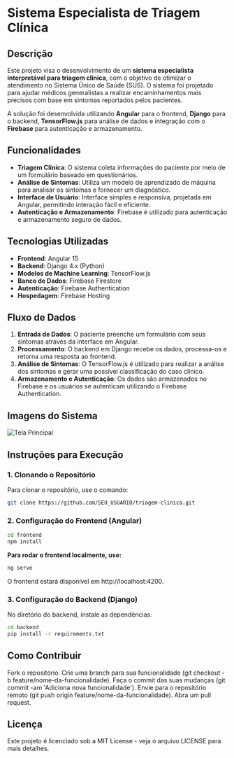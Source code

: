 # Sistema Especialista de Triagem Clínica

## Descrição

Este projeto visa o desenvolvimento de um **sistema especialista interpretável para triagem clínica**, com o objetivo de otimizar o atendimento no Sistema Único de Saúde (SUS). O sistema foi projetado para ajudar médicos generalistas a realizar encaminhamentos mais precisos com base em sintomas reportados pelos pacientes.

A solução foi desenvolvida utilizando **Angular** para o frontend, **Django** para o backend, **TensorFlow.js** para análise de dados e integração com o **Firebase** para autenticação e armazenamento.

## Funcionalidades

- **Triagem Clínica**: O sistema coleta informações do paciente por meio de um formulário baseado em questionários.
- **Análise de Sintomas**: Utiliza um modelo de aprendizado de máquina para analisar os sintomas e fornecer um diagnóstico.
- **Interface de Usuário**: Interface simples e responsiva, projetada em Angular, permitindo interação fácil e eficiente.
- **Autenticação e Armazenamento**: Firebase é utilizado para autenticação e armazenamento seguro de dados.

## Tecnologias Utilizadas

- **Frontend**: Angular 15
- **Backend**: Django 4.x (Python)
- **Modelos de Machine Learning**: TensorFlow.js
- **Banco de Dados**: Firebase Firestore
- **Autenticação**: Firebase Authentication
- **Hospedagem**: Firebase Hosting

## Fluxo de Dados

1. **Entrada de Dados**: O paciente preenche um formulário com seus sintomas através da interface em Angular.
2. **Processamento**: O backend em Django recebe os dados, processa-os e retorna uma resposta ao frontend.
3. **Análise de Sintomas**: O TensorFlow.js é utilizado para realizar a análise dos sintomas e gerar uma possível classificação do caso clínico.
4. **Armazenamento e Autenticação**: Os dados são armazenados no Firebase e os usuários se autenticam utilizando o Firebase Authentication.

## Imagens do Sistema

![Tela Principal](https://www.imagemhost.com.br/image/zCszE)

## Instruções para Execução

### 1. Clonando o Repositório

Para clonar o repositório, use o comando:

```bash
git clone https://github.com/SEU_USUARIO/triagem-clinica.git
```

### 2. Configuração do Frontend (Angular)
```bash
cd frontend
npm install
```

**Para rodar o frontend localmente, use:**
```bash
ng serve
```
O frontend estará disponível em http://localhost:4200.

### 3. Configuração do Backend (Django)
No diretório do backend, instale as dependências:

``` bash
cd backend
pip install -r requirements.txt
```

## Como Contribuir
Fork o repositório.
Crie uma branch para sua funcionalidade (git checkout -b feature/nome-da-funcionalidade).
Faça o commit das suas mudanças (git commit -am 'Adiciona nova funcionalidade').
Envie para o repositório remoto (git push origin feature/nome-da-funcionalidade).
Abra um pull request.


## Licença
Este projeto é licenciado sob a MIT License - veja o arquivo LICENSE para mais detalhes.
